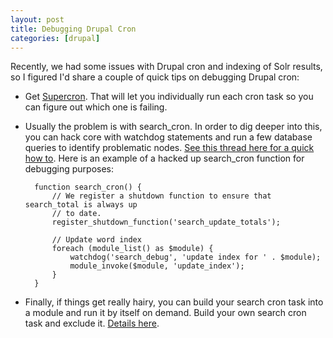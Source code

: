 ```yaml
---
layout: post
title: Debugging Drupal Cron
categories: [drupal]
---
```


Recently, we had some issues with Drupal cron and indexing of Solr results, so I figured I'd share a couple of quick tips on debugging Drupal cron:


* Get [Supercron](http://drupal.org/project/supercron). That will let you individually run each cron task so you can figure out which one is failing.
* Usually the problem is with search\_cron. In order to dig deeper into this, you can hack core with watchdog statements and run a few database queries to identify problematic nodes. [See this thread here for a quick how to](http://drupal.org/node/361171). Here is an example of a hacked up search_cron function for debugging purposes:

		function search_cron() {
			// We register a shutdown function to ensure that search_total is always up
			// to date.
			register_shutdown_function('search_update_totals');
			
			// Update word index
			foreach (module_list() as $module) {
				watchdog('search_debug', 'update index for ' . $module);
				module_invoke($module, 'update_index');
			}
		}

* Finally, if things get really hairy, you can build your search cron task into a module and run it by itself on demand. Build your own search cron task and exclude it. [Details here](http:/drupal.org/node/635480).